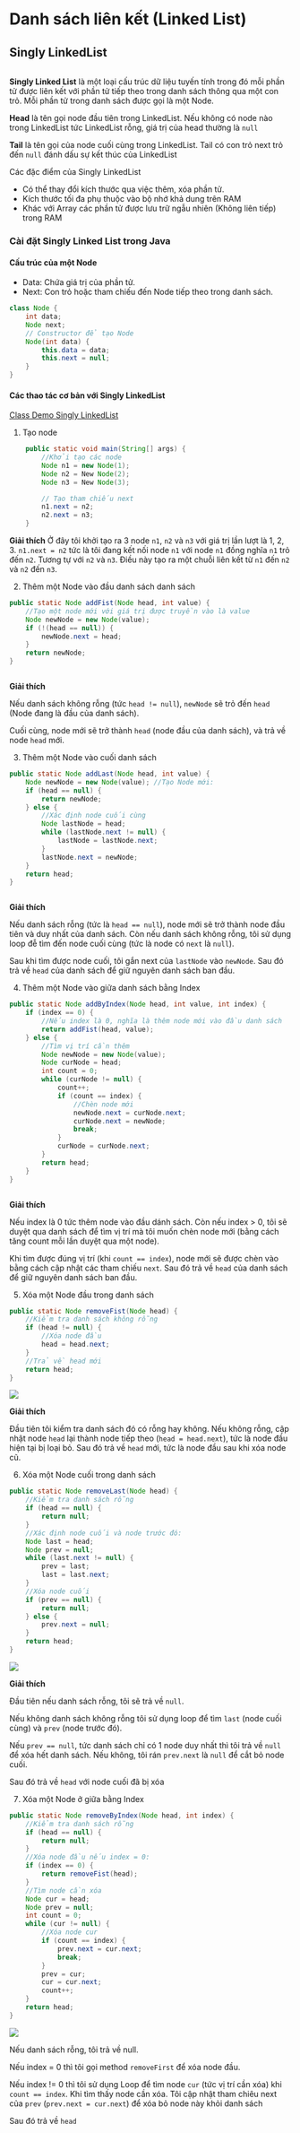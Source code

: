 # Danh sách liên kết (Linked List)

## Singly LinkedList

<img src="../../assets/images/7.png" alt="">

**Singly Linked List** là một loại cấu trúc dữ liệu tuyến tính trong đó mỗi phần tử được liên kết với phần tử tiếp theo trong danh sách thông qua một con trỏ. Mỗi phần tử trong danh sách được gọi là một Node.

**Head** là tên gọi node đầu tiên trong LinkedList. Nếu không có node nào trong LinkedList tức LinkedList rỗng, giá trị của head thường là `null`

**Tail** là tên gọi của node cuối cùng trong LinkedList. Tail có con trỏ next trỏ đến `null` đánh dấu sự kết thúc của LinkedList

Các đặc điểm của Singly LinkedList

-   Có thể thay đổi kích thước qua việc thêm, xóa phần tử.
-   Kích thước tối đa phụ thuộc vào bộ nhớ khả dung trên RAM
-   Khác với Array các phần tử được lưu trữ ngẫu nhiên (Không liên tiếp) trong RAM

### Cài đặt Singly Linked List trong Java

#### Cấu trúc của một Node

-   Data: Chứa giá trị của phần tử.
-   Next: Con trỏ hoặc tham chiếu đến Node tiếp theo trong danh sách.

```java
class Node {
    int data;
    Node next;
    // Constructor để tạo Node
    Node(int data) {
        this.data = data;
        this.next = null;
    }
}
```

#### Các thao tác cơ bản với Singly LinkedList

[Class Demo Singly LinkedList](./DemoSinglyLinkedList.java)

1. Tạo node

```java
    public static void main(String[] args) {
        //Khởi tạo các node
        Node n1 = new Node(1);
        Node n2 = New Node(2);
        Node n3 = New Node(3);

        // Tạo tham chiếu next
        n1.next = n2;
        n2.next = n3;
    }
```

**Giải thích**
Ở đây tôi khởi tạo ra 3 node `n1`, `n2` và `n3` với giá trị lần lượt là 1, 2, 3. `n1.next = n2` tức là tôi đang kết nối node `n1` với node `n1` đồng nghĩa `n1` trỏ đến `n2`. Tương tự với `n2` và `n3`. Điều này tạo ra một chuỗi liên kết từ `n1` đến `n2` và `n2` đến `n3`.


2. Thêm một Node vào đầu danh sách danh sách

```java
public static Node addFist(Node head, int value) {
    //Tạo một node mới với giá trị được truyền vào là value
    Node newNode = new Node(value);
    if (!(head == null)) {
        newNode.next = head;
    }
    return newNode;
}
```

<img src="../../assets/images/addFistNode.webp" alt="">

**Giải thích**

Nếu danh sách không rỗng (tức `head != null`), `newNode` sẽ trỏ đến `head` (Node đang là đầu của danh sách). 

Cuối cùng, node mới sẽ trở thành `head` (node đầu của danh sách), và trả về node `head` mới. 

3. Thêm một Node vào cuối danh sách

```java
public static Node addLast(Node head, int value) {
    Node newNode = new Node(value); //Tạo Node mới:
    if (head == null) {
        return newNode;
    } else {
        //Xác định node cuối cùng
        Node lastNode = head;
        while (lastNode.next != null) {
            lastNode = lastNode.next;
        }
        lastNode.next = newNode;
    }
    return head;
}
```

<img src="../../assets/images/addLastNode.jpg" alt="">

**Giải thích**

Nếu danh sách rỗng (tức là `head == null`), node mới sẽ trở thành node đầu tiên và duy nhất của danh sách. Còn nếu danh sách không rỗng, tôi sử dụng loop đễ tìm đến node cuối cùng (tức là node có `next` là `null`). 

Sau khi tìm được node cuối, tôi gắn next của `lastNode` vào `newNode`. 
Sau đó trả về `head` của danh sách để giữ nguyên danh sách ban đầu.


4. Thêm một Node vào giữa danh sách bằng Index

```java
public static Node addByIndex(Node head, int value, int index) {
    if (index == 0) {
        //Nếu index là 0, nghĩa là thêm node mới vào đầu danh sách
        return addFist(head, value);
    } else {
        //Tìm vị trí cần thêm
        Node newNode = new Node(value);
        Node curNode = head;
        int count = 0;
        while (curNode != null) {
            count++;
            if (count == index) {
                //Chèn node mới
                newNode.next = curNode.next;
                curNode.next = newNode;
                break;
            }
            curNode = curNode.next;
        }
        return head;
    }
}
```

<img src="../../assets/images/addNodeByIndex.webp" alt="">

**Giải thích**

Nếu index là 0 tức thêm node vào đầu dánh sách. Còn nếu index > 0, tôi sẽ duyệt qua danh sách để tìm vị trí mà tôi muốn chèn node mới (bằng cách tăng count mỗi lần duyệt qua một node).

Khi tìm được đúng vị trí (khi `count == index`), node mới sẽ được chèn vào bằng cách cập nhật các tham chiếu `next`. Sau đó trả về `head` của danh sách để giữ nguyên danh sách ban đầu.


5. Xóa một Node đầu trong danh sách

```java
public static Node removeFist(Node head) {
    //Kiểm tra danh sách không rỗng
    if (head != null) {
        //Xóa node đầu
        head = head.next;
    }
    //Trả về head mới
    return head;
}
```

<img src="../../assets/images/removeFistNode.webp">

**Giải thích**

Đầu tiên tôi kiểm tra danh sách đó có rỗng hay không. Nếu không rỗng, cập nhật node `head` lại thành node tiếp theo (`head = head.next`), tức là node đầu hiện tại bị loại bỏ. Sau đó trả về `head` mới, tức là node đầu sau khi xóa node cũ.

6. Xóa một Node cuối trong danh sách

```java
public static Node removeLast(Node head) {
    //Kiểm tra danh sách rỗng
    if (head == null) {
        return null;
    }
    //Xác định node cuối và node trước đó:
    Node last = head;
    Node prev = null;
    while (last.next != null) {
        prev = last;
        last = last.next;
    }
    //Xóa node cuối
    if (prev == null) {
        return null;
    } else {
        prev.next = null;
    }
    return head;
}
```

<img src="../../assets/images/removeLastNode.webp">

**Giải thích**

Đầu tiên nếu danh sách rỗng, tôi sẽ trả về `null`. 

Nếu không danh sách không rỗng tôi sử dụng loop để tìm `last` (node cuối cùng) và `prev` (node trước đó).

Nếu `prev == null`, tức danh sách chỉ có 1 node duy nhất thì tôi trả về `null` để xóa hết danh sách. Nếu không, tôi rán `prev.next` là `null` để cắt bỏ node cuối.

Sau đó trả về `head` với node cuối đã bị xóa


7. Xóa một Node ở giữa bằng Index


```java
public static Node removeByIndex(Node head, int index) {
    //Kiểm tra danh sách rỗng
    if (head == null) {
        return null;
    }
    //Xóa node đầu nếu index = 0:
    if (index == 0) {
        return removeFist(head);
    }
    //Tìm node cần xóa
    Node cur = head;
    Node prev = null;
    int count = 0;
    while (cur != null) {
        //Xóa node cur
        if (count == index) {
            prev.next = cur.next;
            break;
        }
        prev = cur;
        cur = cur.next;
        count++;
    }
    return head;
}
```

<img src="../../assets/images/removeNodeByIndex.png">

Nếu danh sách rỗng, tôi trả về null. 

Nếu index = 0 thì tôi gọi method `removeFirst` để xóa node đầu.

Nếu index != 0 thì tôi sử dụng Loop để tìm node `cur` (tức vị trí cần xóa) khi `count == index`. Khi tìm thấy node cần xóa. Tôi cập nhật tham chiêu next của `prev` (`prev.next = cur.next`) để xóa bỏ node này khỏi danh sách

Sau đó trả về `head`
